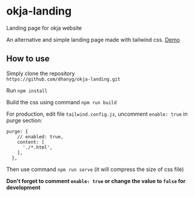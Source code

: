 # okja-landing
Landing page for okja website

An alternative and simple landing page made with tailwind css. [Demo](https://dhanyg.github.io/okja-landing/index.html)  
  
## How to use  
Simply clone the repository  
`https://github.com/dhanyg/okja-landing.git`  
  
Run `npm install`  
  
Build the css using command `npm run build`  
  
For production, edit file `tailwind.config.js`, uncomment `enable: true` in purge section:  
```
purge: {
    // enabled: true,
    content: [
      './*.html',
    ],
  },
```
Then use command `npm run serve` (it will compress the size of css file)  
  
**Don't forget to comment `enable: true` or change the value to `false` for development**
